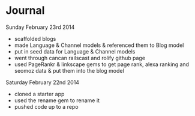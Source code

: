 Journal
=======

Sunday February 23rd 2014
- scaffolded blogs
- made Language & Channel models & referenced them to Blog model
- put in seed data for Language & Channel models
- went through cancan railscast and rolify github page
- used PageRankr & linkscape gems to get page rank, alexa ranking and seomoz data & put them into the blog model


Saturday February 22nd 2014
- cloned a starter app
- used the rename gem to rename it
- pushed code up to a repo


